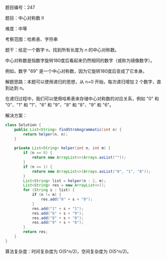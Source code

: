 题目编号：247

题目：中心对称数 II

难度：中等

考察范围：哈希表、字符串

题干：给定一个数字 n，找到所有长度为 n 的中心对称数。

中心对称数是指数字旋转180度后看起来仍然相同的数字（或称为镜像数字）。

例如，数字 "69" 是一个中心对称数，因为它旋转180度后变成了它本身。

解题思路：本题可以使用递归的思想，从 n=0 开始，每次递归增加 2 个数字，直到达到 n。

在递归过程中，我们可以使用哈希表来存储中心对称数的对应关系，例如 "0" 和 "0"、"1" 和 "1"、"6" 和 "9"、"8" 和 "8"、"9" 和 "6"。

解决方案：

```java
class Solution {
    public List<String> findStrobogrammatic(int n) {
        return helper(n, n);
    }
    
    private List<String> helper(int n, int m) {
        if (n == 0) {
            return new ArrayList<>(Arrays.asList(""));
        }
        if (n == 1) {
            return new ArrayList<>(Arrays.asList("0", "1", "8"));
        }
        List<String> list = helper(n - 2, m);
        List<String> res = new ArrayList<>();
        for (String s : list) {
            if (n != m) {
                res.add("0" + s + "0");
            }
            res.add("1" + s + "1");
            res.add("6" + s + "9");
            res.add("8" + s + "8");
            res.add("9" + s + "6");
        }
        return res;
    }
}
```

算法复杂度：时间复杂度为 O(5^n/2)，空间复杂度为 O(5^n/2)。